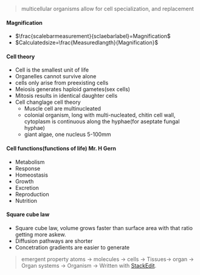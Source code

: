  > multicellular organisms allow for cell specialization, and replacement
#### Magnification
 - $\frac{scalebarmeasurement}{sclaebarlabel}=Magnification$
 - $Calculatedsize=\frac{Measuredlangth}{Magnification}$
#### Cell theory
 - Cell is the smallest unit of life
 - Organelles cannot survive alone
 - cells only arise from preexisting cells
 - Meiosis generates haploid gametes(sex cells)
 - Mitosis results in identical daughter cells
 - Cell changlage cell theory
	 - Muscle cell are multinucleated
	 - colonial organism, long with multi-nucleated, chitin cell wall, cytoplasm is continuous along the hyphae(for aseptate fungal hyphae)
	 - giant algae, one nucleus 5-100mm
#### Cell functions(functions of life) Mr. H Gern
 - Metabolism
 - Response
 - Homeostasis
 - Growth
 - Excretion
 - Reproduction
 - Nutrition
#### Square cube law
 - Square cube law, volume grows faster than surface area with that ratio getting more askew.
 - Diffusion pathways are shorter
 - Concetration gradients are easier to generate
 > emergent property atoms -> molecules -> cells -> Tissues-> organ -> Organ systems -> Organism ->
> Written with [StackEdit](https://stackedit.io/).
<!--stackedit_data:
eyJoaXN0b3J5IjpbLTk3NTIxMDc0NiwyMDkzNTA0ODEzLDE1NT
UwNzMyODIsMTMzMzU3NjgyOCwtMTQ0MzE0NjA1OCwtMTA3OTc1
NTQ0Nl19
-->